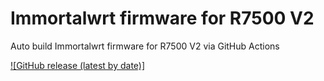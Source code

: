 # Immortalwrt firmware for R7500 V2

Auto build Immortalwrt firmware for R7500 V2 via GitHub Actions

[![GitHub release (latest by date)]](https://github.com/tongduychuong/immortalwrt-R7500/releases/latest)
